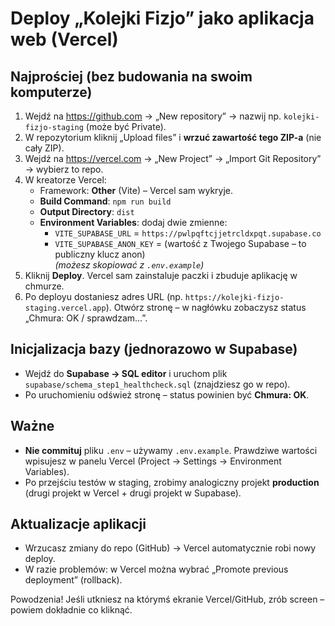 # Deploy „Kolejki Fizjo” jako aplikacja web (Vercel)

## Najprościej (bez budowania na swoim komputerze)
1. Wejdź na https://github.com → „New repository” → nazwij np. `kolejki-fizjo-staging` (może być Private).
2. W repozytorium kliknij „Upload files” i **wrzuć zawartość tego ZIP-a** (nie cały ZIP).
3. Wejdź na https://vercel.com → „New Project” → „Import Git Repository” → wybierz to repo.
4. W kreatorze Vercel:
   - Framework: **Other** (Vite) – Vercel sam wykryje.
   - **Build Command**: `npm run build`
   - **Output Directory**: `dist`
   - **Environment Variables**: dodaj dwie zmienne:
     - `VITE_SUPABASE_URL` = `https://pwlpqftcjjetrcldxpqt.supabase.co`
     - `VITE_SUPABASE_ANON_KEY` = (wartość z Twojego Supabase – to publiczny klucz anon)  
       *(możesz skopiować z `.env.example`)*
5. Kliknij **Deploy**. Vercel sam zainstaluje paczki i zbuduje aplikację w chmurze.
6. Po deployu dostaniesz adres URL (np. `https://kolejki-fizjo-staging.vercel.app`). Otwórz stronę – w nagłówku zobaczysz status „Chmura: OK / sprawdzam…”.

## Inicjalizacja bazy (jednorazowo w Supabase)
- Wejdź do **Supabase → SQL editor** i uruchom plik `supabase/schema_step1_healthcheck.sql` (znajdziesz go w repo).
- Po uruchomieniu odśwież stronę – status powinien być **Chmura: OK**.

## Ważne
- **Nie commituj** pliku `.env` – używamy `.env.example`. Prawdziwe wartości wpisujesz w panelu Vercel (Project → Settings → Environment Variables).
- Po przejściu testów w staging, zrobimy analogiczny projekt **production** (drugi projekt w Vercel + drugi projekt w Supabase).

## Aktualizacje aplikacji
- Wrzucasz zmiany do repo (GitHub) → Vercel automatycznie robi nowy deploy.
- W razie problemów: w Vercel można wybrać „Promote previous deployment” (rollback).

Powodzenia! Jeśli utkniesz na którymś ekranie Vercel/GitHub, zrób screen – powiem dokładnie co kliknąć.
